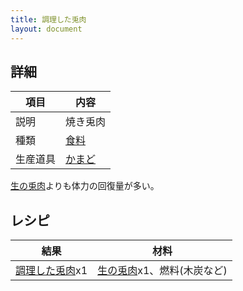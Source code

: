 ```yaml
---
title: 調理した兎肉
layout: document
---
```

## 詳細

|項目|内容|
|---|---|
|説明|焼き兎肉|
|種類|[食料](食料)|
|生産道具|[かまど](かまど)|

[生の兎肉](生の兎肉)よりも体力の回復量が多い。

## レシピ

|結果|材料|
|---|---|
|[調理した兎肉](調理した兎肉)x1|[生の兎肉](生の兎肉)x1、燃料(木炭など)|

